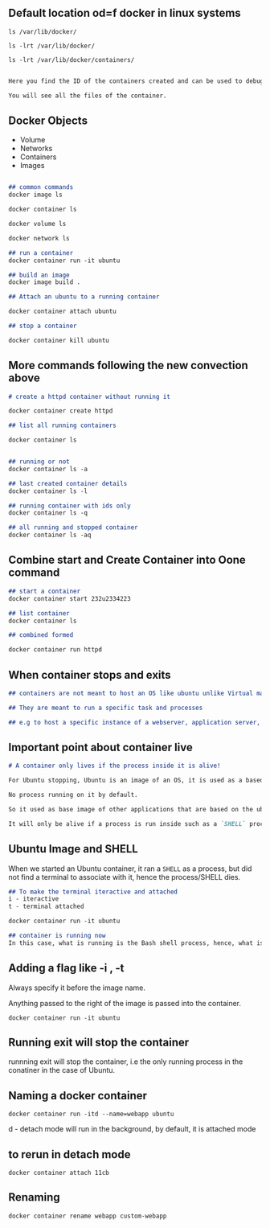 ## Default location od=f docker in linux systems 

`ls /var/lib/docker/`

`ls -lrt /var/lib/docker/`

`ls -lrt /var/lib/docker/containers/`

```md

Here you find the ID of the containers created and can be used to debug in linux host. 

You will see all the files of the container. 


```
## Docker Objects 
- Volume
- Networks 
- Containers
- Images 

```md

## common commands 
docker image ls

docker container ls

docker volume ls

docker network ls 

## run a container
docker container run -it ubuntu 

## build an image 
docker image build .

## Attach an ubuntu to a running container

docker container attach ubuntu

## stop a container

docker container kill ubuntu 

```

## More commands following the new convection above

```md
# create a httpd container without running it 

docker container create httpd 

## list all running containers

docker container ls 


## running or not 
docker container ls -a 

## last created container details
docker container ls -l

## running container with ids only
docker container ls -q

## all running and stopped container 
docker container ls -aq

```


## Combine start and Create Container into Oone command
```md
## start a container
docker container start 232u2334223

## list container 
docker container ls 

## combined formed 

docker container run httpd 

```

## When container stops and exits

```md
## containers are not meant to host an OS like ubuntu unlike Virtual machines 

## They are meant to run a specific task and processes

## e.g to host a specific instance of a webserver, application server, database, or run a computation or analysis. 


```

## Important point about container live 
```md
# A container only lives if the process inside it is alive!

For Ubuntu stopping, Ubuntu is an image of an OS, it is used as a based image for building images of other apps. 

No process running on it by default. 

So it used as base image of other applications that are based on the ubuntu Operating system. 

It will only be alive if a process is run inside such as a `SHELL` process


```

## Ubuntu Image and SHELL
When we started an Ubuntu container, it ran a `SHELL` as a process, but did not find a terminal to associate with it, hence the process/SHELL dies. 


```md
## To make the terminal iteractive and attached
i - iteractive
t - terminal attached 

docker container run -it ubuntu 

## container is running now
In this case, what is running is the Bash shell process, hence, what is keeping the container running and alive without exiting. 

```

## Adding a flag like -i , -t
Always specify it before the image name.

Anything passed to the right of the image is passed into the container.

`docker container run -it ubuntu `


## Running exit will stop the container
runnning exit will stop the container, i.e the only running process in the conatiner in the case of Ubuntu. 

## Naming a docker container
`docker container run -itd --name=webapp ubuntu`

d - detach mode will run in the background, by default, it is attached mode

## to rerun in detach mode
`docker container attach 11cb`

## Renaming 
`docker container rename webapp custom-webapp`